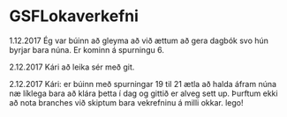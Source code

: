 ﻿# GSFLokaverkefni

1.12.2017
Ég var búinn að gleyma að við ættum að gera dagbók svo hún byrjar bara núna. Er kominn á spurningu 6.

2.12.2017
Kári að leika sér með git.

2.12.2017
Kári: er búinn með spurningar 19 til 21 ætla að halda áfram núna næ líklega bara að klára þetta í dag
og gittið er alveg sett up. Þurftum ekki að nota branches við skiptum bara vekrefninu á milli okkar. lego!
